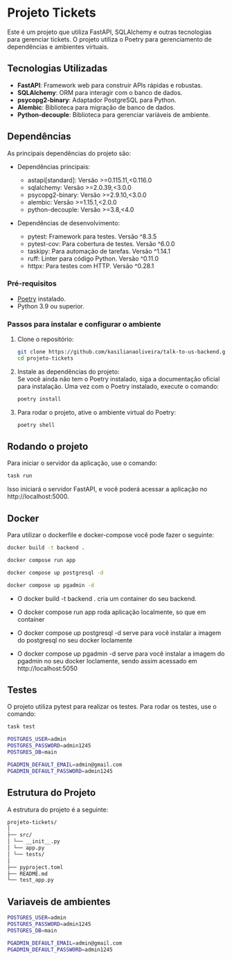 # Projeto Tickets

Este é um projeto que utiliza FastAPI, SQLAlchemy e outras tecnologias para gerenciar tickets. O projeto utiliza o Poetry para gerenciamento de dependências e ambientes virtuais.

## Tecnologias Utilizadas

- **FastAPI**: Framework web para construir APIs rápidas e robustas.
- **SQLAlchemy**: ORM para interagir com o banco de dados.
- **psycopg2-binary**: Adaptador PostgreSQL para Python.
- **Alembic**: Biblioteca para migração de banco de dados.
- **Python-decouple**: Biblioteca para gerenciar variáveis de ambiente.

## Dependências

As principais dependências do projeto são:

- Dependências principais:

  - astapi[standard]: Versão >=0.115.11,<0.116.0
  - sqlalchemy: Versão >=2.0.39,<3.0.0
  - psycopg2-binary: Versão >=2.9.10,<3.0.0
  - alembic: Versão >=1.15.1,<2.0.0
  - python-decouple: Versão >=3.8,<4.0

- Dependências de desenvolvimento:
  - pytest: Framework para testes. Versão ^8.3.5
  - pytest-cov: Para cobertura de testes. Versão ^6.0.0
  - taskipy: Para automação de tarefas. Versão ^1.14.1
  - ruff: Linter para código Python. Versão ^0.11.0
  - httpx: Para testes com HTTP. Versão ^0.28.1

### Pré-requisitos

- [Poetry](https://python-poetry.org/) instalado.
- Python 3.9 ou superior.

### Passos para instalar e configurar o ambiente

1. Clone o repositório:

   ```bash
   git clone https://github.com/kasilianaoliveira/talk-to-us-backend.git
   cd projeto-tickets
   ```

2. Instale as dependências do projeto:  
   Se você ainda não tem o Poetry instalado, siga a documentação oficial para instalação. Uma vez com o Poetry instalado, execute o comando:

   ```bash
   poetry install
   ```

3. Para rodar o projeto, ative o ambiente virtual do Poetry:
   ```bash
   poetry shell
   ```

## Rodando o projeto

Para iniciar o servidor da aplicação, use o comando:

```bash
task run
```

Isso iniciará o servidor FastAPI, e você poderá acessar a aplicação no http://localhost:5000.

## Docker

Para utilizar o dockerfile e docker-compose você pode fazer o seguinte:

```bash
docker build -t backend .

docker compose run app

docker compose up postgresql -d

docker compose up pgadmin -d
```

- O docker build -t backend . cria um container do seu backend.

- O docker compose run app roda aplicação localmente, so que em container

- O docker compose up postgresql -d serve para você instalar a imagem do postgresql no seu docker loclamente

- O docker compose up pgadmin -d serve para você instalar a imagem do pgadmin no seu docker loclamente, sendo assim acessado em http://localhost:5050

## Testes

O projeto utiliza pytest para realizar os testes. Para rodar os testes, use o comando:

```bash
task test
```

```bash
POSTGRES_USER=admin
POSTGRES_PASSWORD=admin1245
POSTGRES_DB=main

PGADMIN_DEFAULT_EMAIL=admin@gmail.com
PGADMIN_DEFAULT_PASSWORD=admin1245
```

## Estrutura do Projeto

A estrutura do projeto é a seguinte:

```bash
projeto-tickets/
│
├── src/
│ └── __init__.py
│ └── app.py
│ └── tests/
│
├── pyproject.toml
├── README.md
└── test_app.py
```

## Variaveis de ambientes

```bash
POSTGRES_USER=admin
POSTGRES_PASSWORD=admin1245
POSTGRES_DB=main

PGADMIN_DEFAULT_EMAIL=admin@gmail.com
PGADMIN_DEFAULT_PASSWORD=admin1245
```
